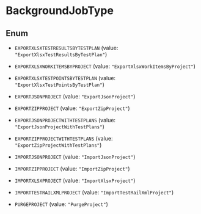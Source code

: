 

# BackgroundJobType

## Enum


* `EXPORTXLSXTESTRESULTSBYTESTPLAN` (value: `"ExportXlsxTestResultsByTestPlan"`)

* `EXPORTXLSXWORKITEMSBYPROJECT` (value: `"ExportXlsxWorkItemsByProject"`)

* `EXPORTXLSXTESTPOINTSBYTESTPLAN` (value: `"ExportXlsxTestPointsByTestPlan"`)

* `EXPORTJSONPROJECT` (value: `"ExportJsonProject"`)

* `EXPORTZIPPROJECT` (value: `"ExportZipProject"`)

* `EXPORTJSONPROJECTWITHTESTPLANS` (value: `"ExportJsonProjectWithTestPlans"`)

* `EXPORTZIPPROJECTWITHTESTPLANS` (value: `"ExportZipProjectWithTestPlans"`)

* `IMPORTJSONPROJECT` (value: `"ImportJsonProject"`)

* `IMPORTZIPPROJECT` (value: `"ImportZipProject"`)

* `IMPORTXLSXPROJECT` (value: `"ImportXlsxProject"`)

* `IMPORTTESTRAILXMLPROJECT` (value: `"ImportTestRailXmlProject"`)

* `PURGEPROJECT` (value: `"PurgeProject"`)



